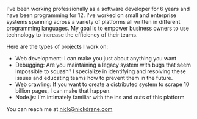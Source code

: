 

I've been working professionally as a software developer for 6 years and have been programming for 12. I've worked on small and enterprise systems spanning across a variety of platforms all written in different programming languages. My goal is to empower business owners to use technology to increase the efficiency of their teams.

Here are the types of projects I work on:

- Web development: I can make you just about anything you want
- Debugging: Are you maintaining a legacy system with bugs that seem impossible to squash? I specialize in identifying and resolving these issues and educating teams how to prevent them in the future.
- Web crawling: If you want to create a distributed system to scrape 10 billion pages, I can make that happen.
- Node.js: I'm intimately familiar with the ins and outs of this platform

You can reach me at [nick@nickdrane.com](mailto://nick@nickdrane.com)